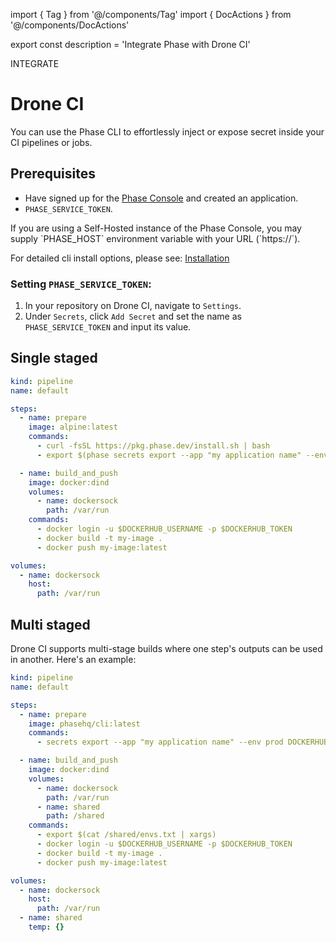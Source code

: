 import { Tag } from '@/components/Tag'
import { DocActions } from '@/components/DocActions'

export const description = 'Integrate Phase with Drone CI'

<Tag variant="small">INTEGRATE</Tag>

# Drone CI

You can use the Phase CLI to effortlessly inject or expose secret inside your CI pipelines or jobs.

<DocActions /> 

## Prerequisites

- Have signed up for the [Phase Console](https://console.phase.dev) and created an application.
- `PHASE_SERVICE_TOKEN`.

<Note>
  If you are using a Self-Hosted instance of the Phase Console, you may supply
  `PHASE_HOST` environment variable with your URL (`https://<HOST>`).
</Note>

For detailed cli install options, please see: [Installation](/cli/install)

### Setting `PHASE_SERVICE_TOKEN`:

1. In your repository on Drone CI, navigate to `Settings`.
2. Under `Secrets`, click `Add Secret` and set the name as `PHASE_SERVICE_TOKEN` and input its value.

## Single staged

```yaml
kind: pipeline
name: default

steps:
  - name: prepare
    image: alpine:latest
    commands:
      - curl -fsSL https://pkg.phase.dev/install.sh | bash
      - export $(phase secrets export --app "my application name" --env prod DOCKERHUB_USERNAME DOCKERHUB_TOKEN | xargs)

  - name: build_and_push
    image: docker:dind
    volumes:
      - name: dockersock
        path: /var/run
    commands:
      - docker login -u $DOCKERHUB_USERNAME -p $DOCKERHUB_TOKEN
      - docker build -t my-image .
      - docker push my-image:latest

volumes:
  - name: dockersock
    host:
      path: /var/run
```

## Multi staged

Drone CI supports multi-stage builds where one step's outputs can be used in another. Here's an example:

```yaml
kind: pipeline
name: default

steps:
  - name: prepare
    image: phasehq/cli:latest
    commands:
      - secrets export --app "my application name" --env prod DOCKERHUB_USERNAME DOCKERHUB_TOKEN > /shared/envs.txt

  - name: build_and_push
    image: docker:dind
    volumes:
      - name: dockersock
        path: /var/run
      - name: shared
        path: /shared
    commands:
      - export $(cat /shared/envs.txt | xargs)
      - docker login -u $DOCKERHUB_USERNAME -p $DOCKERHUB_TOKEN
      - docker build -t my-image .
      - docker push my-image:latest

volumes:
  - name: dockersock
    host:
      path: /var/run
  - name: shared
    temp: {}
```

